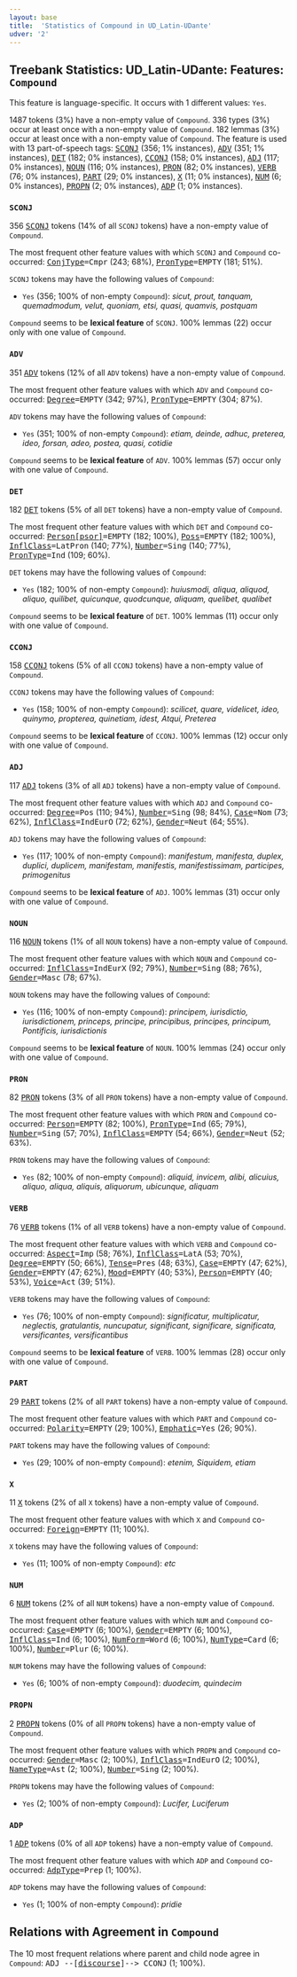 ```yaml
---
layout: base
title:  'Statistics of Compound in UD_Latin-UDante'
udver: '2'
---
```


## Treebank Statistics: UD_Latin-UDante: Features: `Compound`

This feature is language-specific.
It occurs with 1 different values: `Yes`.

1487 tokens (3%) have a non-empty value of `Compound`.
336 types (3%) occur at least once with a non-empty value of `Compound`.
182 lemmas (3%) occur at least once with a non-empty value of `Compound`.
The feature is used with 13 part-of-speech tags: <tt><a href="la_udante-pos-SCONJ.html">SCONJ</a></tt> (356; 1% instances), <tt><a href="la_udante-pos-ADV.html">ADV</a></tt> (351; 1% instances), <tt><a href="la_udante-pos-DET.html">DET</a></tt> (182; 0% instances), <tt><a href="la_udante-pos-CCONJ.html">CCONJ</a></tt> (158; 0% instances), <tt><a href="la_udante-pos-ADJ.html">ADJ</a></tt> (117; 0% instances), <tt><a href="la_udante-pos-NOUN.html">NOUN</a></tt> (116; 0% instances), <tt><a href="la_udante-pos-PRON.html">PRON</a></tt> (82; 0% instances), <tt><a href="la_udante-pos-VERB.html">VERB</a></tt> (76; 0% instances), <tt><a href="la_udante-pos-PART.html">PART</a></tt> (29; 0% instances), <tt><a href="la_udante-pos-X.html">X</a></tt> (11; 0% instances), <tt><a href="la_udante-pos-NUM.html">NUM</a></tt> (6; 0% instances), <tt><a href="la_udante-pos-PROPN.html">PROPN</a></tt> (2; 0% instances), <tt><a href="la_udante-pos-ADP.html">ADP</a></tt> (1; 0% instances).

### `SCONJ`

356 <tt><a href="la_udante-pos-SCONJ.html">SCONJ</a></tt> tokens (14% of all `SCONJ` tokens) have a non-empty value of `Compound`.

The most frequent other feature values with which `SCONJ` and `Compound` co-occurred: <tt><a href="la_udante-feat-ConjType.html">ConjType</a></tt><tt>=Cmpr</tt> (243; 68%), <tt><a href="la_udante-feat-PronType.html">PronType</a></tt><tt>=EMPTY</tt> (181; 51%).

`SCONJ` tokens may have the following values of `Compound`:

* `Yes` (356; 100% of non-empty `Compound`): <em>sicut, prout, tanquam, quemadmodum, velut, quoniam, etsi, quasi, quamvis, postquam</em>

`Compound` seems to be **lexical feature** of `SCONJ`. 100% lemmas (22) occur only with one value of `Compound`.

### `ADV`

351 <tt><a href="la_udante-pos-ADV.html">ADV</a></tt> tokens (12% of all `ADV` tokens) have a non-empty value of `Compound`.

The most frequent other feature values with which `ADV` and `Compound` co-occurred: <tt><a href="la_udante-feat-Degree.html">Degree</a></tt><tt>=EMPTY</tt> (342; 97%), <tt><a href="la_udante-feat-PronType.html">PronType</a></tt><tt>=EMPTY</tt> (304; 87%).

`ADV` tokens may have the following values of `Compound`:

* `Yes` (351; 100% of non-empty `Compound`): <em>etiam, deinde, adhuc, preterea, ideo, forsan, adeo, postea, quasi, cotidie</em>

`Compound` seems to be **lexical feature** of `ADV`. 100% lemmas (57) occur only with one value of `Compound`.

### `DET`

182 <tt><a href="la_udante-pos-DET.html">DET</a></tt> tokens (5% of all `DET` tokens) have a non-empty value of `Compound`.

The most frequent other feature values with which `DET` and `Compound` co-occurred: <tt><a href="la_udante-feat-Person-psor.html">Person[psor]</a></tt><tt>=EMPTY</tt> (182; 100%), <tt><a href="la_udante-feat-Poss.html">Poss</a></tt><tt>=EMPTY</tt> (182; 100%), <tt><a href="la_udante-feat-InflClass.html">InflClass</a></tt><tt>=LatPron</tt> (140; 77%), <tt><a href="la_udante-feat-Number.html">Number</a></tt><tt>=Sing</tt> (140; 77%), <tt><a href="la_udante-feat-PronType.html">PronType</a></tt><tt>=Ind</tt> (109; 60%).

`DET` tokens may have the following values of `Compound`:

* `Yes` (182; 100% of non-empty `Compound`): <em>huiusmodi, aliqua, aliquod, aliquo, quilibet, quicunque, quodcunque, aliquam, quelibet, qualibet</em>

`Compound` seems to be **lexical feature** of `DET`. 100% lemmas (11) occur only with one value of `Compound`.

### `CCONJ`

158 <tt><a href="la_udante-pos-CCONJ.html">CCONJ</a></tt> tokens (5% of all `CCONJ` tokens) have a non-empty value of `Compound`.

`CCONJ` tokens may have the following values of `Compound`:

* `Yes` (158; 100% of non-empty `Compound`): <em>scilicet, quare, videlicet, ideo, quinymo, propterea, quinetiam, idest, Atqui, Preterea</em>

`Compound` seems to be **lexical feature** of `CCONJ`. 100% lemmas (12) occur only with one value of `Compound`.

### `ADJ`

117 <tt><a href="la_udante-pos-ADJ.html">ADJ</a></tt> tokens (3% of all `ADJ` tokens) have a non-empty value of `Compound`.

The most frequent other feature values with which `ADJ` and `Compound` co-occurred: <tt><a href="la_udante-feat-Degree.html">Degree</a></tt><tt>=Pos</tt> (110; 94%), <tt><a href="la_udante-feat-Number.html">Number</a></tt><tt>=Sing</tt> (98; 84%), <tt><a href="la_udante-feat-Case.html">Case</a></tt><tt>=Nom</tt> (73; 62%), <tt><a href="la_udante-feat-InflClass.html">InflClass</a></tt><tt>=IndEurO</tt> (72; 62%), <tt><a href="la_udante-feat-Gender.html">Gender</a></tt><tt>=Neut</tt> (64; 55%).

`ADJ` tokens may have the following values of `Compound`:

* `Yes` (117; 100% of non-empty `Compound`): <em>manifestum, manifesta, duplex, duplici, duplicem, manifestam, manifestis, manifestissimam, participes, primogenitus</em>

`Compound` seems to be **lexical feature** of `ADJ`. 100% lemmas (31) occur only with one value of `Compound`.

### `NOUN`

116 <tt><a href="la_udante-pos-NOUN.html">NOUN</a></tt> tokens (1% of all `NOUN` tokens) have a non-empty value of `Compound`.

The most frequent other feature values with which `NOUN` and `Compound` co-occurred: <tt><a href="la_udante-feat-InflClass.html">InflClass</a></tt><tt>=IndEurX</tt> (92; 79%), <tt><a href="la_udante-feat-Number.html">Number</a></tt><tt>=Sing</tt> (88; 76%), <tt><a href="la_udante-feat-Gender.html">Gender</a></tt><tt>=Masc</tt> (78; 67%).

`NOUN` tokens may have the following values of `Compound`:

* `Yes` (116; 100% of non-empty `Compound`): <em>principem, iurisdictio, iurisdictionem, princeps, principe, principibus, principes, principum, Pontificis, iurisdictionis</em>

`Compound` seems to be **lexical feature** of `NOUN`. 100% lemmas (24) occur only with one value of `Compound`.

### `PRON`

82 <tt><a href="la_udante-pos-PRON.html">PRON</a></tt> tokens (3% of all `PRON` tokens) have a non-empty value of `Compound`.

The most frequent other feature values with which `PRON` and `Compound` co-occurred: <tt><a href="la_udante-feat-Person.html">Person</a></tt><tt>=EMPTY</tt> (82; 100%), <tt><a href="la_udante-feat-PronType.html">PronType</a></tt><tt>=Ind</tt> (65; 79%), <tt><a href="la_udante-feat-Number.html">Number</a></tt><tt>=Sing</tt> (57; 70%), <tt><a href="la_udante-feat-InflClass.html">InflClass</a></tt><tt>=EMPTY</tt> (54; 66%), <tt><a href="la_udante-feat-Gender.html">Gender</a></tt><tt>=Neut</tt> (52; 63%).

`PRON` tokens may have the following values of `Compound`:

* `Yes` (82; 100% of non-empty `Compound`): <em>aliquid, invicem, alibi, alicuius, aliquo, aliqua, aliquis, aliquorum, ubicunque, aliquam</em>

### `VERB`

76 <tt><a href="la_udante-pos-VERB.html">VERB</a></tt> tokens (1% of all `VERB` tokens) have a non-empty value of `Compound`.

The most frequent other feature values with which `VERB` and `Compound` co-occurred: <tt><a href="la_udante-feat-Aspect.html">Aspect</a></tt><tt>=Imp</tt> (58; 76%), <tt><a href="la_udante-feat-InflClass.html">InflClass</a></tt><tt>=LatA</tt> (53; 70%), <tt><a href="la_udante-feat-Degree.html">Degree</a></tt><tt>=EMPTY</tt> (50; 66%), <tt><a href="la_udante-feat-Tense.html">Tense</a></tt><tt>=Pres</tt> (48; 63%), <tt><a href="la_udante-feat-Case.html">Case</a></tt><tt>=EMPTY</tt> (47; 62%), <tt><a href="la_udante-feat-Gender.html">Gender</a></tt><tt>=EMPTY</tt> (47; 62%), <tt><a href="la_udante-feat-Mood.html">Mood</a></tt><tt>=EMPTY</tt> (40; 53%), <tt><a href="la_udante-feat-Person.html">Person</a></tt><tt>=EMPTY</tt> (40; 53%), <tt><a href="la_udante-feat-Voice.html">Voice</a></tt><tt>=Act</tt> (39; 51%).

`VERB` tokens may have the following values of `Compound`:

* `Yes` (76; 100% of non-empty `Compound`): <em>significatur, multiplicatur, neglectis, gratulantis, nuncupatur, significant, significare, significata, versificantes, versificantibus</em>

`Compound` seems to be **lexical feature** of `VERB`. 100% lemmas (28) occur only with one value of `Compound`.

### `PART`

29 <tt><a href="la_udante-pos-PART.html">PART</a></tt> tokens (2% of all `PART` tokens) have a non-empty value of `Compound`.

The most frequent other feature values with which `PART` and `Compound` co-occurred: <tt><a href="la_udante-feat-Polarity.html">Polarity</a></tt><tt>=EMPTY</tt> (29; 100%), <tt><a href="la_udante-feat-Emphatic.html">Emphatic</a></tt><tt>=Yes</tt> (26; 90%).

`PART` tokens may have the following values of `Compound`:

* `Yes` (29; 100% of non-empty `Compound`): <em>etenim, Siquidem, etiam</em>

### `X`

11 <tt><a href="la_udante-pos-X.html">X</a></tt> tokens (2% of all `X` tokens) have a non-empty value of `Compound`.

The most frequent other feature values with which `X` and `Compound` co-occurred: <tt><a href="la_udante-feat-Foreign.html">Foreign</a></tt><tt>=EMPTY</tt> (11; 100%).

`X` tokens may have the following values of `Compound`:

* `Yes` (11; 100% of non-empty `Compound`): <em>etc</em>

### `NUM`

6 <tt><a href="la_udante-pos-NUM.html">NUM</a></tt> tokens (2% of all `NUM` tokens) have a non-empty value of `Compound`.

The most frequent other feature values with which `NUM` and `Compound` co-occurred: <tt><a href="la_udante-feat-Case.html">Case</a></tt><tt>=EMPTY</tt> (6; 100%), <tt><a href="la_udante-feat-Gender.html">Gender</a></tt><tt>=EMPTY</tt> (6; 100%), <tt><a href="la_udante-feat-InflClass.html">InflClass</a></tt><tt>=Ind</tt> (6; 100%), <tt><a href="la_udante-feat-NumForm.html">NumForm</a></tt><tt>=Word</tt> (6; 100%), <tt><a href="la_udante-feat-NumType.html">NumType</a></tt><tt>=Card</tt> (6; 100%), <tt><a href="la_udante-feat-Number.html">Number</a></tt><tt>=Plur</tt> (6; 100%).

`NUM` tokens may have the following values of `Compound`:

* `Yes` (6; 100% of non-empty `Compound`): <em>duodecim, quindecim</em>

### `PROPN`

2 <tt><a href="la_udante-pos-PROPN.html">PROPN</a></tt> tokens (0% of all `PROPN` tokens) have a non-empty value of `Compound`.

The most frequent other feature values with which `PROPN` and `Compound` co-occurred: <tt><a href="la_udante-feat-Gender.html">Gender</a></tt><tt>=Masc</tt> (2; 100%), <tt><a href="la_udante-feat-InflClass.html">InflClass</a></tt><tt>=IndEurO</tt> (2; 100%), <tt><a href="la_udante-feat-NameType.html">NameType</a></tt><tt>=Ast</tt> (2; 100%), <tt><a href="la_udante-feat-Number.html">Number</a></tt><tt>=Sing</tt> (2; 100%).

`PROPN` tokens may have the following values of `Compound`:

* `Yes` (2; 100% of non-empty `Compound`): <em>Lucifer, Luciferum</em>

### `ADP`

1 <tt><a href="la_udante-pos-ADP.html">ADP</a></tt> tokens (0% of all `ADP` tokens) have a non-empty value of `Compound`.

The most frequent other feature values with which `ADP` and `Compound` co-occurred: <tt><a href="la_udante-feat-AdpType.html">AdpType</a></tt><tt>=Prep</tt> (1; 100%).

`ADP` tokens may have the following values of `Compound`:

* `Yes` (1; 100% of non-empty `Compound`): <em>pridie</em>

## Relations with Agreement in `Compound`

The 10 most frequent relations where parent and child node agree in `Compound`:
<tt>ADJ --[<tt><a href="la_udante-dep-discourse.html">discourse</a></tt>]--> CCONJ</tt> (1; 100%).

